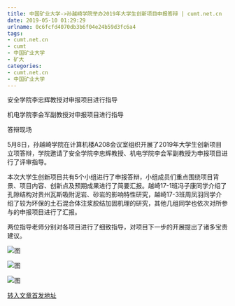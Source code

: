 ```yaml
---
title: 中国矿业大学->孙越崎学院举办2019年大学生创新项目申报答辩 | cumt.net.cn
date: 2019-05-10 01:29:29
urlname: 0c6fcfd4070db3b6f04e24b59d3fc6a4
tags: 
- cumt.net.cn
- cumt
- 中国矿业大学
- 矿大
categories:
- cumt.net.cn
- 中国矿业大学
---
```



安全学院李忠辉教授对申报项目进行指导

机电学院李会军副教授对申报项目进行指导

答辩现场

5月8日，孙越崎学院在计算机楼A208会议室组织开展了2019年大学生创新项目立项答辩，学院邀请了安全学院李忠辉教授、机电学院李会军副教授为申报项目进行了评审指导。

本次大学生创新项目共有5个小组进行了申报答辩，小组成员们重点围绕项目背景、项目内容、创新点及预期成果进行了简要汇报。越崎17-1班冯子康同学介绍了孔隙结构对贵州瓦斯吸附泥岩、砂岩的影响特性研究，越崎17-3班周凤羽同学介绍了较为环保的土石混合体注浆胶结加固机理的研究，其他几组同学也依次对所参与的申报项目进行了汇报。

两位指导老师分别对各项目进行了细致指导，对项目下一步的开展提出了诸多宝贵建议。



![图](http://xwzx.cumt.edu.cn/_upload/article/images/1f/c0/e58f9ff84154b87766e9087f22f6/4c95c6bd-e68e-4765-a534-e058e7af88ee.jpg)

![图](http://xwzx.cumt.edu.cn/_upload/article/images/1f/c0/e58f9ff84154b87766e9087f22f6/1f862517-ffa3-4d00-8e76-8543abe852cd.jpg)

![图](http://xwzx.cumt.edu.cn/_upload/article/images/1f/c0/e58f9ff84154b87766e9087f22f6/88281ffd-221b-4c1f-b7b6-6afcdb4a0277.jpg)

[转入文章首发地址](http://xwzx.cumt.edu.cn/ff/07/c523a524039/page.htm)